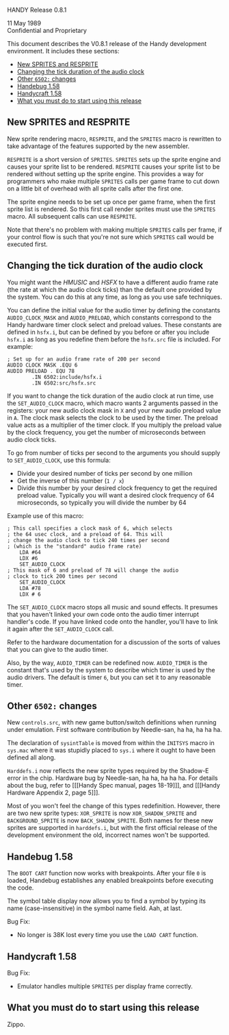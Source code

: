 HANDY Release 0.8.1

11 May 1989  
Confidential and Proprietary

This document describes the V0.8.1 release of the Handy development environment. It includes these sections:

- [New SPRITES and RESPRITE](#new-sprites-and-resprite)
- [Changing the tick duration of the audio clock](#changing-the-tick-duration-of-the-audio-clock)
- [Other `6502:` changes](#other-6502-changes)
- [Handebug 1.58](#handebug-158)
- [Handycraft 1.58](#handycraft-158)
- [What you must do to start using this release](#what-you-must-do-to-start-using-this-release)

## New SPRITES and RESPRITE

New sprite rendering macro, `RESPRITE`, and the `SPRITES` macro is rewritten to take advantage of the features supported by the new assembler.

`RESPRITE` is a short version of `SPRITES`. `SPRITES` sets up the sprite engine and causes your sprite list to be rendered. `RESPRITE` causes your sprite list to be rendered without setting up the sprite engine. This provides a way for programmers who make multiple `SPRITES` calls per game frame to cut down on a little bit of overhead with all sprite calls after the first one.

The sprite engine needs to be set up once per game frame, when the first sprite list is rendered. So this first call render sprites must use the `SPRITES` macro. All subsequent calls can use `RESPRITE`.

Note that there's no problem with making multiple `SPRITES` calls per frame, if your control flow is such that you're not sure which `SPRITES` call would be executed first.

## Changing the tick duration of the audio clock

You might want the *HMUSIC* and *HSFX* to have a different audio frame rate (the rate at which the audio clock ticks) than the default one provided by the system. You can do this at any time, as long as you use safe techniques.

You can define the initial value for the audio timer by defining the constants `AUDIO_CLOCK_MASK` and `AUDIO_PRELOAD`, which constants correspond to the Handy hardware timer clock select and preload values. These constants are defined in `hsfx.i`, but can be defined by you before or after you include `hsfx.i` as long as you redefine them before the `hsfx.src` file is included. For example:

```
; Set up for an audio frame rate of 200 per second 
AUDIO CLOCK MASK .EQU 6 
AUDIO PRELOAD . EQU 78
		.IN 6502:include/hsfx.i 
		.IN 6502:src/hsfx.src
```

If you want to change the tick duration of the audio clock at run time, use the `SET_AUDIO_CLOCK` macro, which macro wants 2 arguments passed in the registers: your new audio clock mask in `X` and your new audio preload value in `A`. The clock mask selects the clock to be used by the timer. The preload value acts as a multiplier of the timer clock. If you multiply the preload value by the clock frequency, you get the number of microseconds between audio clock ticks.

To go from number of ticks per second to the arguments you should supply to `SET_AUDIO_CLOCK`, use this formula:

- Divide your desired number of ticks per second by one million
- Get the inverse of this number (`1 / x`)
- Divide this number by your desired clock frequency to get the required preload value. Typically you will want a desired clock frequency of 64 microseconds, so typically you will divide the number by 64

Example use of this macro:

```
; This call specifies a clock mask of 6, which selects
; the 64 usec clock, and a preload of 64. This will
; change the audio clock to tick 240 times per second
; (which is the "standard" audio frame rate)
	LDA #64
	LDX #6
	SET_AUDIO_CLOCK
; This mask of 6 and preload of 78 will change the audio
; clock to tick 200 times per second 
	SET_AUDIO_CLOCK
	LDA #78 
	LDX # 6
```

The `SET_AUDIO_CLOCK` macro stops all music and sound effects. It presumes that you haven't linked your own code onto the audio timer interrupt handler's code. If you have linked code onto the handler, you'll have to link it again after the `SET_AUDIO_CLOCK` call.

Refer to the hardware documentation for a discussion of the sorts of values that you can give to the audio timer.

Also, by the way, `AUDIO_TIMER` can be redefined now. `AUDIO_TIMER` is the constant that's used by the system to describe which timer is used by the audio drivers. The default is timer `6`, but you can set it to any reasonable timer.

## Other `6502:` changes

New `controls.src`, with new game button/switch definitions when running under emulation. First software contribution by Needle-san, ha ha, ha ha ha.

The declaration of `sysintTable` is moved from within the `INITSYS` macro in `sys.mac` where it was stupidly placed to `sys.i` where it ought to have been defined all along.

`Harddefs.i` now reflects the new sprite types required by the Shadow-E error in the chip. Hardware bug by Needle-san, ha ha, ha ha ha. For details about the bug, refer to [[[Handy Spec manual, pages 18-19]]], and [[[Handy Hardware Appendix 2, page 5]]].

Most of you won't feel the change of this types redefinition. However, there are two new sprite types: `XOR_SPRITE` is now `XOR_SHADOW_SPRITE` and `BACKGROUND_SPRITE` is now `BACK_SHADOW_SPRITE`. Both names for these new sprites are supported in `harddefs.i`, but with the first official release of the development environment the old, incorrect names won't be supported.

## Handebug 1.58

The `BOOT CART` function now works with breakpoints. After your file `0` is loaded, Handebug establishes any enabled breakpoints before executing the code.

The symbol table display now allows you to find a symbol by typing its name (case-insensitive) in the symbol name field. Aah, at last.

Bug Fix:

- No longer is 38K lost every time you use the `LOAD CART` function.

## Handycraft 1.58

Bug Fix:

- Emulator handles multiple `SPRITES` per display frame correctly.

## What you must do to start using this release

Zippo.
